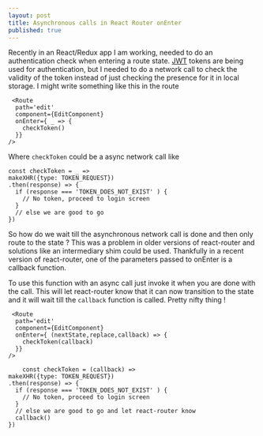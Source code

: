 ```yaml
---
layout: post
title: Asynchronous calls in React Router onEnter
published: true
---
```



Recently in an React/Redux app I am working, needed to do an authentication check when entering a route state. [JWT](https://en.wikipedia.org/wiki/JSON_Web_Token) tokens are being used for authentication, but I needed to do a network call to check the validity of the token instead of just checking the presence for it in local storage. I might write something like this in the route

	 <Route
      path='edit'
      component={EditComponent}
      onEnter={ _ => {
        checkToken()
      }}
    />

Where `checkToken` could be a async network call like

    const checkToken = _ =>
    makeXHR({type: TOKEN_REQUEST})
    .then(response) => {
      if (response === 'TOKEN_DOES_NOT_EXIST' ) {
        // No token, proceed to login screen
      }
      // else we are good to go
    })

So how do we wait till the asynchronous network call is done and then only route to the state ? This was a problem in older versions of react-router and solutions like an intermediary shim could be used. Thankfully in a recent version of react-router, one of the parameters passed to onEnter is a callback function.

To use this function with an async call just invoke it when you are done with the call. This will let react-router know that it can now transition to the state and it will wait till the `callback` function is called. Pretty nifty thing !

	 <Route
      path='edit'
      component={EditComponent}
      onEnter={ (nextState,replace,callback) => {
        checkToken(callback)
      }}
    />
    
        const checkToken = (callback) =>
    makeXHR({type: TOKEN_REQUEST})
    .then(response) => {
      if (response === 'TOKEN_DOES_NOT_EXIST' ) {
        // No token, proceed to login screen
      }
      // else we are good to go and let react-router know
      callback()
    })
